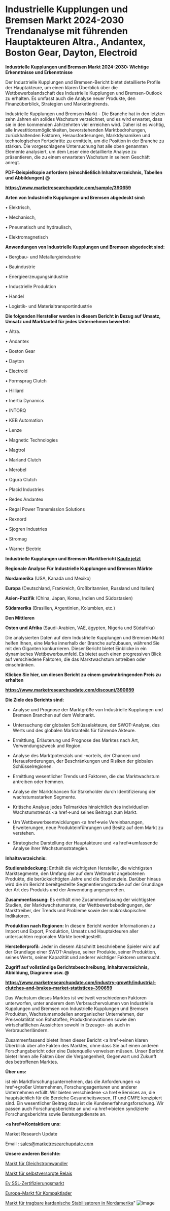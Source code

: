 # Industrielle Kupplungen und Bremsen Markt 2024-2030 Trendanalyse mit führenden Hauptakteuren Altra., Andantex, Boston Gear, Dayton, Electroid

<strong>Industrielle Kupplungen und Bremsen Markt 2024-2030: Wichtige Erkenntnisse und Erkenntnisse</strong>

Der Industrielle Kupplungen und Bremsen-Bericht bietet detaillierte Profile der Hauptakteure, um einen klaren Überblick über die Wettbewerbslandschaft des Industrielle Kupplungen und Bremsen-Outlook zu erhalten. Es umfasst auch die Analyse neuer Produkte, den Finanzüberblick, Strategien und Marketingtrends.

Industrielle Kupplungen und Bremsen Markt - Die Branche hat in den letzten zehn Jahren ein solides Wachstum verzeichnet, und es wird erwartet, dass sie in den kommenden Jahrzehnten viel erreichen wird. Daher ist es wichtig, alle Investitionsmöglichkeiten, bevorstehenden Marktbedrohungen, zurückhaltenden Faktoren, Herausforderungen, Marktdynamiken und technologischen Fortschritte zu ermitteln, um die Position in der Branche zu stärken. Die vorgeschlagene Untersuchung hat alle oben genannten Elemente analysiert, um dem Leser eine detaillierte Analyse zu präsentieren, die zu einem erwarteten Wachstum in seinem Geschäft anregt.



<strong><b>PDF-Beispielkopie anfordern (einschließlich Inhaltsverzeichnis, Tabellen und Abbildungen) @ </b></strong>

<strong><a href=https://www.marketresearchupdate.com/sample/390659>

<strong>https://www.marketresearchupdate.com/sample/390659</u></a></strong></strong>



<strong>Arten von Industrielle Kupplungen und Bremsen abgedeckt sind:</strong>

• Elektrisch,

• Mechanisch,

• Pneumatisch und hydraulisch,

• Elektromagnetisch



<strong>Anwendungen von Industrielle Kupplungen und Bremsen abgedeckt sind:</strong>

• Bergbau- und Metallurgieindustrie

• Bauindustrie

• Energieerzeugungsindustrie

• Industrielle Produktion

• Handel

• Logistik- und Materialtransportindustrie



<strong>Die folgenden Hersteller werden in diesem Bericht in Bezug auf Umsatz, Umsatz und Marktanteil für jedes Unternehmen bewertet:</strong>

• Altra.

• Andantex

• Boston Gear

• Dayton

• Electroid

• Formsprag Clutch

• Hilliard

• Inertia Dynamics

• INTORQ

• KEB Automation

• Lenze

• Magnetic Technologies

• Magtrol

• Marland Clutch

• Merobel

• Ogura Clutch

• Placid Industries

• Redex Andantex

• Regal Power Transmission Solutions

• Rexnord

• Sjogren Industries

• Stromag

• Warner Electric



<strong>Industrielle Kupplungen und Bremsen Marktbericht <a href=https://www.marketresearchupdate.com/buynow/390659>Kaufe jetzt</a></strong>



<strong>Regionale Analyse Für Industrielle Kupplungen und Bremsen Märkte</strong>



<strong>Nordamerika</strong> (USA, Kanada und Mexiko)



<strong>Europa</strong> (Deutschland, Frankreich, Großbritannien, Russland und Italien)



<strong>Asien-Pazifik</strong> (China, Japan, Korea, Indien und Südostasien)



<strong>Südamerika</strong> (Brasilien, Argentinien, Kolumbien, etc.)



<strong>Den Mittleren</strong> 

<strong>Osten und Afrika</strong> (Saudi-Arabien, VAE, ägypten, Nigeria und Südafrika)

Die analysierten Daten auf dem Industrielle Kupplungen und Bremsen Markt helfen Ihnen, eine Marke innerhalb der Branche aufzubauen, während Sie mit den Giganten konkurrieren. Dieser Bericht bietet Einblicke in ein dynamisches Wettbewerbsumfeld. Es bietet auch einen progressiven Blick auf verschiedene Faktoren, die das Marktwachstum antreiben oder einschränken.



<strong>Klicken Sie hier, um diesen Bericht zu einem gewinnbringenden Preis zu erhalten
</strong>

<strong><a href=https://www.marketresearchupdate.com/discount/390659>https://www.marketresearchupdate.com/discount/390659</b></u></strong></a>



<strong>Die Ziele des Berichts sind:</strong>

- Analyse und Prognose der Marktgröße von Industrielle Kupplungen und Bremsen Branchen auf dem Weltmarkt.

- Untersuchung der globalen Schlüsselakteure, der SWOT-Analyse, des Werts und des globalen Marktanteils für führende Akteure.

- Ermittlung, Erläuterung und Prognose des Marktes nach Art, Verwendungszweck und Region.

- Analyse des Marktpotenzials und -vorteils, der Chancen und Herausforderungen, der Beschränkungen und Risiken der globalen Schlüsselregionen.

- Ermittlung wesentlicher Trends und Faktoren, die das Marktwachstum antreiben oder hemmen.

- Analyse der Marktchancen für Stakeholder durch Identifizierung der wachstumsstarken Segmente.

- Kritische Analyse jedes Teilmarktes hinsichtlich des individuellen Wachstumstrends <a href=>und</a> seines Beitrags zum Markt.

- Um Wettbewerbsentwicklungen <a href=>wie</a> Vereinbarungen, Erweiterungen, neue Produkteinführungen und Besitz auf dem Markt zu verstehen.

- Strategische Darstellung der Hauptakteure und <a href=>umfas</a>sende Analyse ihrer Wachstumsstrategien.



<strong>Inhaltsverzeichnis:</strong>



<strong>Studienabdeckung:</strong> Enthält die wichtigsten Hersteller, die wichtigsten Marktsegmente, den Umfang der auf dem Weltmarkt angebotenen Produkte, die berücksichtigten Jahre und die Studienziele. Darüber hinaus wird die im Bericht bereitgestellte Segmentierungsstudie auf der Grundlage der Art des Produkts und der Anwendung angesprochen.



<strong>Zusammenfassung:</strong> Es enthält eine Zusammenfassung der wichtigsten Studien, der Marktwachstumsrate, der Wettbewerbsbedingungen, der Markttreiber, der Trends und Probleme sowie der makroskopischen Indikatoren.



<strong>Produktion nach Regionen:</strong> In diesem Bericht werden Informationen zu Import und Export, Produktion, Umsatz und Hauptakteuren aller untersuchten regionalen Märkte bereitgestellt.



<strong>Herstellerprofil:</strong> Jeder in diesem Abschnitt beschriebene Spieler wird auf der Grundlage einer SWOT-Analyse, seiner Produkte, seiner Produktion, seines Werts, seiner Kapazität und anderer wichtiger Faktoren untersucht.



<strong><b>Zugriff auf vollständige Berichtsbeschreibung, Inhaltsverzeichnis, Abbildung, Diagramm usw. @ </b></strong>

<strong><a href=https://www.marketresearchupdate.com/industry-growth/industrial-clutches-and-brakes-market-statistices-390659>https://www.marketresearchupdate.com/industry-growth/industrial-clutches-and-brakes-market-statistices-390659</a></strong>

Das Wachstum dieses Marktes ist weltweit verschiedenen Faktoren unterworfen, unter anderem dem Verbrauchervolumen von Industrielle Kupplungen und Bremsen von Industrielle Kupplungen und Bremsen Produkten, Wachstumsmodellen anorganischer Unternehmen, der Preisvolatilität von Rohstoffen, Produktinnovationen sowie den wirtschaftlichen Aussichten sowohl in Erzeuger- als auch in Verbraucherländern.

Zusammenfassend bietet Ihnen dieser Bericht <a href=>einen</a> klaren Überblick über alle Fakten des Marktes, ohne dass Sie auf einen anderen Forschungsbericht oder eine Datenquelle verweisen müssen. Unser Bericht bietet Ihnen alle Fakten über die Vergangenheit, Gegenwart und Zukunft des betroffenen Marktes.



<strong>Über uns:</strong>

 ist ein Marktforschungsunternehmen, das die Anforderungen <a href=>großer</a> Unternehmen, Forschungsagenturen und anderer Unternehmen erfüllt. Wir bieten verschiedene <a href=>Services</a> an, die hauptsächlich für die Bereiche Gesundheitswesen, IT und CMFE konzipiert sind. Ein wesentlicher Beitrag dazu ist die Kundenerfahrungsforschung. Wir passen auch Forschungsberichte an und <a href=>bieten</a> syndizierte Forschungsberichte sowie Beratungsdienste an.



<strong><a href=>Kontaktiere uns:</a></strong>

Market Research Update

Email : sales@marketresearchupdate.com



<strong>Unsere anderen Berichte:</strong>

<a href=https://www.linkedin.com/pulse/dc-current-transducers-market-expected-witness>Markt für Gleichstromwandler</a>

<a href=https://www.linkedin.com/pulse/self-powered-relays-market-size-historical-growth-analysis>Markt für selbstversorgte Relais</a>

<a href=https://www.linkedin.com/pulse/ev-ssl-certification-market-sizing-up-anticipating-trends>Ev SSL-Zertifizierungsmarkt</a>

<a href=https://www.linkedin.com/pulse/europe-skid-steer-loader-market-witness-huge>Europa-Markt für Kompaktlader</a>

<a href=https://www.linkedin.com/pulse/north-america-handheld-gimbal-stabilizers-market-witness>Markt für tragbare kardanische Stabilisatoren in Nordamerika</a>"
![image](https://github.com/Gayatrikarjule/Market-Analysis-361/assets/97346546/6e5cada0-6155-4886-929c-04bd9e7ff484)
